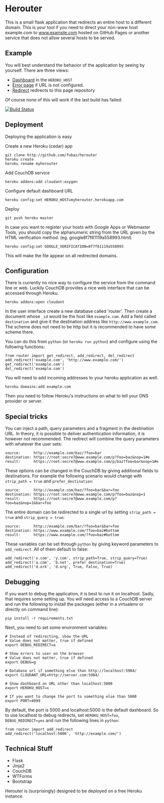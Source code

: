 Herouter
========

This is a small flask application that redirects an entire host to a
different domain. This is your tool if you need to direct your
non-www host example.com to www.example.com hosted on GitHub Pages or
another service that does not allow several hosts to be served.

Example
-------

You will best understand the behavior of the application by seeing by
yourself. There are three views:

* [Dashboard](http://dash.herouter.fuk.fi/) in the `HEROKU_HOST`
* [Error page](http://snap.herouter.fuk.fi/) if URL is not
  configured.
* [Redirect](http://www.herouter.fuk.fi/) redirects to this page
  repository

Of course none of this will work if the last build has failed:

[![Build Status](https://ferrix.ci.cloudbees.com/job/Herouter/badge/icon)](https://ferrix.ci.cloudbees.com/job/Herouter/)

Deployment
----------

Deploying the application is easy

Create a new Heroku (cedar) app

    git clone http://github.com/fubaz/herouter
    heroku create
    heroku rename myherouter

Add CouchDB service

    heroku addons:add cloudant:oxygen

Configure default dashboard URL

    heroku config:set HEROKU_HOST=myherouter.herokuapp.com

Deploy

    git push heroku master

In case you want to register your hosts with Google Apps or
Webmaster Tools, you should copy the alphanumeric string from the URL
given by the HTML verification method. (eg. google8f7f61119a558993.html)

    heroku config:set GOOGLE_VERIFICATION=8f7f61119a558993

This will make the file appear on all redirected domains.

Configuration
-------------

There is currently no nice way to configure the service from the command
line or web. Luckily CouchDB provides a nice web interface that can be
accessed through Heroku.

    heroku addons:open cloudant

In the user interface create a new database called 'router'. Then create
a document whose `_id` would be the host like `example.com`. Add a field
called `destination` and give it the destination address like
`http://www.example.com`. The scheme does not need to be http but it is
recommended to have some scheme there.

You can do this from `python` (or `heroku run python`) and configure using
the following functions:

    from router import get_redirect, add_redirect, del_redirect
    add_redirect('example.com', 'http://www.example.com/')
    get_redirect('example.com')
    del_redirect('example.com')

You will need to add incoming addresses to your heroku application as well.

    heroku domains:add example.com

Then you need to follow Heroku's instructions on what to tell your DNS
provider or server.

Special tricks
--------------

You can inject a path, query parameters and a fragment in the destination
URL. In theory, it is possible to deliver authentication information, it
is however not recommended. The redirect will combine the query parameters
with whatever the user sets:

    source:      http://example.com/baz/?foo=bar
    destination: https://root:secre7@www.example.com/p?foo=baz&nop=1#e
    result:      https://root:secre7@www.example.com/p/baz?foo=bar&nop=1#e

These options can be changed in the CouchDB by giving additional fields to
destinations. For example the following scenario would change with
`strip_path = true` and `prefer_destination`:

    source:      http://example.com/baz/?foo=bar&bar=foo
    destination: https://root:secre7@www.example.com/p?foo=baz&nop=1
    result:      https://root:secre7@www.example.com/p?foo=baz&nop=1&bar=foo

The entire domain can be redirected to a single url by setting
`strip_path = true` and `strip_query = true`:

    source:      http://example.com/bar/?foo=bar&bar=foo
    destination: https://www.example.com/?foo=baz#bottom
    result:      https://www.example.com/?foo=baz#bottom

These variables can be set through `python` by giving keyword parameters to
`add_redirect`. All of them default to false:

    add_redirect('x.com', 'y.com', strip_path=True, strip_query=True)
    add_redirect('a.com', 'b.net', prefer_destination=True)
    add_redirect('d.ork', 'd.org', True, False, True)

Debugging
---------

If you want to debug the application, it is best to run it on
localhost. Sadly, that requires some setting up. You will need access
to a CouchDB server and run the following to install the packages
(either in a virtualenv or directly on command line):

    pip install -r requirements.txt

Next, you need to set some environment variables:

    # Instead of redirecting, show the URL
    # Value does not matter, true if defined
    export DEBUG_REDIRECT=a

    # Show errors to user on the browser
    # Value does not matter, true if defined
    export DEBUG=g

    # Database url if something else than http://localhost:5984/
    export CLOUDANT_URL=http://server.com:5984/

    # Show dashboard on URL other than localhost:5000
    export HEROKU_HOST=x

    # If you want to change the port to something else than 5000
    export PORT=4999

By default, the port is 5000 and localhost:5000 is the default
dashboard. So to use localhost to debug redirects, set
`HEROKU_HOST=foo`, `DEBUG_REDIRECT=yes` and run the following
lines in `python`:

    from router import add_redirect
    add_redirect('localhost:5000', 'http://example.com/')

Technical Stuff
---------------

* Flask
* Jinja2
* CouchDB
* WTForms
* Bootstrap

Herouter is (surprisingly) designed to be deployed on a free Heroku
instance.
